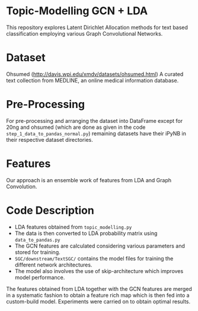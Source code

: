 # Topic-Modelling GCN + LDA
This repository explores Latent Dirichlet Allocation methods for text based classification employing various Graph Convolutional Networks.

# Dataset 
Ohsumed (http://davis.wpi.edu/xmdv/datasets/ohsumed.html)
A curated text collection from MEDLINE, an online medical information database.

# Pre-Processing
For pre-processing and arranging the dataset into DataFrame except for 20ng and ohsumed (which are done as given in the code `step_1_data_to_pandas_normal.py`) remaining datasets have their iPyNB in their respective dataset directories.

# Features
Our approach is an ensemble work of features from LDA and Graph Convolution.

# Code Description

* LDA features obtained from `topic_modelling.py`
* The data is then converted to LDA probability matrix using `data_to_pandas.py`
* The GCN features are calculated considering various parameters and stored for training.
* `SGC/downstream/TextSGC/` contains the model files for training the different network architectures.
* The model also involves the use of skip-architecture which improves model performance.

The features obtained from LDA together with the GCN features are merged in a systematic fashion to obtain a
feature rich map which is then fed into a custom-build model. Experiments were carried on to obtain optimal results.

